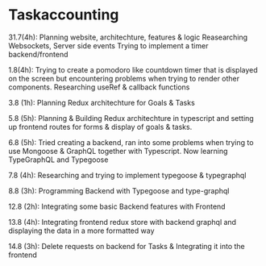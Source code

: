 # Taskaccounting




31.7(4h): Planning website, architechture, features & logic
      Reasearching Websockets, Server side events
      Trying to implement a timer backend/frontend         
      

1.8(4h): Trying to create a pomodoro like countdown timer that is displayed on the screen
            but encountering problems when trying to render other components. Researching useRef & callback functions 

3.8 (1h): Planning Redux architechture for Goals & Tasks

5.8 (5h): Planning & Building Redux architechture in typescript and setting up frontend routes for forms & display of goals & tasks.

6.8 (5h): Tried creating a backend, ran into some problems when trying to use Mongoose & GraphQL together with Typescript. Now            learning TypeGraphQL and Typegoose

7.8 (4h): Researching and trying to implement typegoose & typegraphql

8.8 (3h): Programming Backend with Typegoose and type-graphql

12.8 (2h): Integrating some basic Backend features with Frontend

13.8 (4h): Integrating frontend redux store with backend graphql and displaying the data in a more formatted way

14.8 (3h): Delete requests on backend for Tasks & Integrating it into the frontend 
